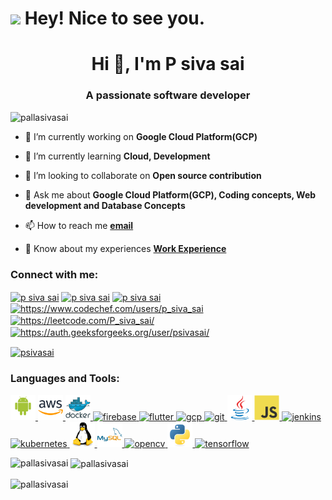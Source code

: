 <h1><img src="https://emojis.slackmojis.com/emojis/images/1531849430/4246/blob-sunglasses.gif?1531849430" width="30"/> Hey! Nice to see you.</h1>
<h3 align="center"> <!--  from Noida, India <img src="https://media.giphy.com/media/VgCDAzcKvsR6OM0uWg/giphy.gif" width="50" draggable="false" --></h3> 

<h1 align="center">Hi 👋, I'm P siva sai</h1>
<h3 align="center">A passionate software developer</h3>

<p align="left"> <img src="https://komarev.com/ghpvc/?username=pallasivasai&label=Profile%20views&color=0e75b6&style=flat" alt="pallasivasai" /> </p>

- 🔭 I’m currently working on **Google Cloud Platform(GCP)**

- 🌱 I’m currently learning **Cloud, Development**

- 👯 I’m looking to collaborate on **Open source contribution**

- 💬 Ask me about **Google Cloud Platform(GCP), Coding concepts, Web development and Database Concepts**

- 📫 How to reach me [**email**](mailto:psairabel143@gmail.com)

- 📄 Know about my experiences [**Work Experience**](https://drive.google.com/drive/folders/10o1s87RiphtN1XYGb2hIHXgs2O4R1iAz)

<h3 align="left">Connect with me:</h3>
<p align="left">
<a href="https://www.linkedin.com/in/p-siva-sai-10686417a/" target="blank"><img align="center" src="https://raw.githubusercontent.com/rahuldkjain/github-profile-readme-generator/master/src/images/icons/Social/linked-in-alt.svg" alt="p siva sai" height="30" width="40" /></a>
<a href="https://www.facebook.com/psivasaihacker143" target="blank"><img align="center" src="https://raw.githubusercontent.com/rahuldkjain/github-profile-readme-generator/master/src/images/icons/Social/facebook.svg" alt="p siva sai" height="30" width="40" /></a>
<a href="https://instagram.com/p_siva_sai" target="blank"><img align="center" src="https://raw.githubusercontent.com/rahuldkjain/github-profile-readme-generator/master/src/images/icons/Social/instagram.svg" alt="p siva sai" height="30" width="40" /></a>
<a href="https://www.codechef.com/users/p_siva_sai" target="blank"><img align="center" src="https://cdn.jsdelivr.net/npm/simple-icons@3.1.0/icons/codechef.svg" alt="https://www.codechef.com/users/p_siva_sai" height="30" width="40" /></a>
<a href="https://www.leetcode.com/P_siva_sai/" target="blank"><img align="center" src="https://raw.githubusercontent.com/rahuldkjain/github-profile-readme-generator/master/src/images/icons/Social/leet-code.svg" alt="https://leetcode.com/P_siva_sai/" height="30" width="40" /></a>
<a href="https://auth.geeksforgeeks.org/user/https://auth.geeksforgeeks.org/user/psivasai/" target="blank"><img align="center" src="https://raw.githubusercontent.com/rahuldkjain/github-profile-readme-generator/master/src/images/icons/Social/geeks-for-geeks.svg" alt="https://auth.geeksforgeeks.org/user/psivasai/" height="30" width="40" /></a>

  
  
<a href="https://www.hackerrank.com/psivasai" target="blank"><img align="center" src="https://raw.githubusercontent.com/rahuldkjain/github-profile-readme-generator/master/src/images/icons/Social/hackerrank.svg" alt="psivasai" height="30" width="40" /></a>
</p>

<h3 align="left">Languages and Tools:</h3>
<p align="left"> <a href="https://developer.android.com" target="_blank"> <img src="https://raw.githubusercontent.com/devicons/devicon/master/icons/android/android-original-wordmark.svg" alt="android" width="40" height="40"/> </a> <a href="https://aws.amazon.com" target="_blank"> <img src="https://raw.githubusercontent.com/devicons/devicon/master/icons/amazonwebservices/amazonwebservices-original-wordmark.svg" alt="aws" width="40" height="40"/> </a> <a href="https://www.docker.com/" target="_blank"> <img src="https://raw.githubusercontent.com/devicons/devicon/master/icons/docker/docker-original-wordmark.svg" alt="docker" width="40" height="40"/> </a> <a href="https://firebase.google.com/" target="_blank"> <img src="https://www.vectorlogo.zone/logos/firebase/firebase-icon.svg" alt="firebase" width="40" height="40"/> </a> <a href="https://flutter.dev" target="_blank"> <img src="https://www.vectorlogo.zone/logos/flutterio/flutterio-icon.svg" alt="flutter" width="40" height="40"/> </a> <a href="https://cloud.google.com" target="_blank"> <img src="https://www.vectorlogo.zone/logos/google_cloud/google_cloud-icon.svg" alt="gcp" width="40" height="40"/> </a> <a href="https://git-scm.com/" target="_blank"> <img src="https://www.vectorlogo.zone/logos/git-scm/git-scm-icon.svg" alt="git" width="40" height="40"/> </a> <a href="https://www.java.com" target="_blank"> <img src="https://raw.githubusercontent.com/devicons/devicon/master/icons/java/java-original.svg" alt="java" width="40" height="40"/> </a> <a href="https://developer.mozilla.org/en-US/docs/Web/JavaScript" target="_blank"> <img src="https://raw.githubusercontent.com/devicons/devicon/master/icons/javascript/javascript-original.svg" alt="javascript" width="40" height="40"/> </a> <a href="https://www.jenkins.io" target="_blank"> <img src="https://www.vectorlogo.zone/logos/jenkins/jenkins-icon.svg" alt="jenkins" width="40" height="40"/> </a> <a href="https://kubernetes.io" target="_blank"> <img src="https://www.vectorlogo.zone/logos/kubernetes/kubernetes-icon.svg" alt="kubernetes" width="40" height="40"/> </a> <a href="https://www.linux.org/" target="_blank"> <img src="https://raw.githubusercontent.com/devicons/devicon/master/icons/linux/linux-original.svg" alt="linux" width="40" height="40"/> </a> <a href="https://www.mysql.com/" target="_blank"> <img src="https://raw.githubusercontent.com/devicons/devicon/master/icons/mysql/mysql-original-wordmark.svg" alt="mysql" width="40" height="40"/> </a> <a href="https://opencv.org/" target="_blank"> <img src="https://www.vectorlogo.zone/logos/opencv/opencv-icon.svg" alt="opencv" width="40" height="40"/> </a> <a href="https://www.python.org" target="_blank"> <img src="https://raw.githubusercontent.com/devicons/devicon/master/icons/python/python-original.svg" alt="python" width="40" height="40"/> </a> <a href="https://www.tensorflow.org" target="_blank"> <img src="https://www.vectorlogo.zone/logos/tensorflow/tensorflow-icon.svg" alt="tensorflow" width="40" height="40"/> </a> </p>

<p><img align="left" src="https://github-readme-stats.vercel.app/api/top-langs?username=pallasivasai&show_icons=true&locale=en&layout=compact" alt="pallasivasai" /></p>

<p>&nbsp;<img align="center" src="https://github-readme-stats.vercel.app/api?username=pallasivasai&show_icons=true&locale=en" alt="pallasivasai" /></p>

<p><img align="center" src="https://github-readme-streak-stats.herokuapp.com/?user=pallasivasai&" alt="pallasivasai" /></p>
